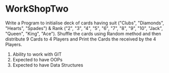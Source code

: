 # WorkShopTwo
Write a Program to initialise deck of cards having suit ("Clubs", "Diamonds", "Hearts", "Spades") & Rank ("2", "3", "4", "5", "6", "7", "8", "9", "10", "Jack", "Queen", "King", "Ace"). Shuffle the cards using Random method and then distribute 9 Cards to 4 Players and Print the Cards the received by the 4 Players.

1. Ability to work with GIT
2. Expected to have OOPs
3. Expected to have Data Structures
